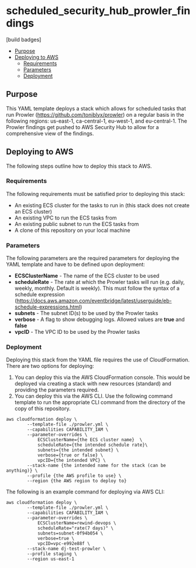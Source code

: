 # scheduled_security_hub_prowler_findings

[build badges]

- [Purpose](#purpose)
- [Deploying to AWS](#deploying-to-aws)
  - [Requirements](#requirements)
  - [Parameters](#parameters)
  - [Deployment](#deployment)

## Purpose

This YAML template deploys a stack which allows for scheduled tasks that run Prowler (https://github.com/toniblyx/prowler) on a regular basis in the following regions: us-east-1, ca-central-1, eu-west-1, and eu-central-1. The Prowler findings get pushed to AWS Security Hub to allow for a comprehensive view of the findings.

## Deploying to AWS

The following steps outline how to deploy this stack to AWS.

### Requirements

The following requirements must be satisfied prior to deploying this stack:
- An existing ECS cluster for the tasks to run in (this stack does not create an ECS cluster)
- An existing VPC to run the ECS tasks from
- An existing public subnet to run the ECS tasks from
- A clone of this repository on your local machine

### Parameters

The following parameters are the required parameters for deploying the YAML template and have to be defined upon deployment:
- **ECSClusterName** - The name of the ECS cluster to be used
- **scheduleRate** - The rate at which the Prowler tasks will run (e.g. daily, weekly, monthly. Default is weekly). This must follow the syntax of a schedule expression (https://docs.aws.amazon.com/eventbridge/latest/userguide/eb-schedule-expressions.html)
- **subnets** - The subnet ID(s) to be used by the Prowler tasks
- **verbose** - A flag to show debugging logs. Allowed values are **true** and **false**
- **vpcID** - The VPC ID to be used by the Prowler tasks

### Deployment

Deploying this stack from the YAML file requires the use of CloudFormation. There are two options for deploying:
1. You can deploy this via the AWS CloudFormation console. This would be deployed via creating a stack with new resources (standard) and providing the parameters required.
2. You can deploy this via the AWS CLI. Use the following command template to run the appropriate CLI command from the directory of the copy of this repository.
```
aws cloudformation deploy \
        --template-file ./prowler.yml \
        --capabilities CAPABILITY_IAM \
        --parameter-overrides \
            ECSClusterName={the ECS cluster name}  \
            scheduleRate={the intended schedule rate}\
            subnets={the intended subnet} \
            verbose={true or false} \
            vpcID={the intended VPC} \
        --stack-name {the intended name for the stack (can be anything)} \
        --profile {the AWS profile to use} \
        --region {the AWS region to deploy to}
```

The following is an example command for deploying via AWS CLI:

```
aws cloudformation deploy \
        --template-file ./prowler.yml \
        --capabilities CAPABILITY_IAM \
        --parameter-overrides \
            ECSClusterName=rewind-devops \
            scheduleRate="rate(7 days)" \
            subnets=subnet-0f94b054 \
            verbose=true \
            vpcID=vpc-e992e88f \
        --stack-name dj-test-prowler \
        --profile staging \
        --region us-east-1
```
